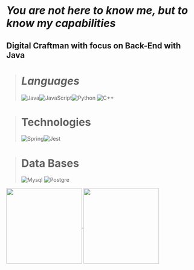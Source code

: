 # *You are not here to know **me**, but to know my **capabilities***

## Digital Craftman with focus on Back-End with Java
> # ***Languages***
>
>  ![Java](https://img.shields.io/badge/Java-ED8B00?style=for-the-badge&logo=openjdk&logoColor=white)![JavaScript](https://img.shields.io/badge/JavaScript-323330?style=for-the-badge&logo=javascript&logoColor=F7DF1E)![Python](https://img.shields.io/badge/Python-14354C?style=for-the-badge&logo=python&logoColor=white)
![C++](https://img.shields.io/badge/C%2B%2B-00599C?style=for-the-badge&logo=c%2B%2B&logoColor=white)
>

># Technologies
>![Spring](https://img.shields.io/badge/Spring-6DB33F?style=for-the-badge&logo=spring&logoColor=white)![Jest](https://img.shields.io/badge/Jest-323330?style=for-the-badge&logo=Jest&logoColor=white)

># Data Bases
>![Mysql](https://img.shields.io/badge/MySQL-00000F?style=for-the-badge&logo=mysql&logoColor=white)
![Postgre](https://img.shields.io/badge/PostgreSQL-316192?style=for-the-badge&logo=postgresql&logoColor=white)

<a href="https://github.com/anuraghazra/github-readme-stats">
  <img height=200 align="center" src="https://github-readme-stats.vercel.app/api?username=Brandaumm&show_icons=true&theme=transparent&border_color=DC143C&title_color=DC143C&border_radius=10&text_color=DC143C&icon_color=DC143C" />
</a>
<a href="https://github.com/anuraghazra/convoychat">
  <img height=200 align="center" src="https://github-readme-stats.vercel.app/api/top-langs?username=Brandaumm&layout=compact&langs_count=8&card_width=320&theme=transparent&border_color=DC143C&text_color=DC143C&title_color=DC143C" />
</a>
